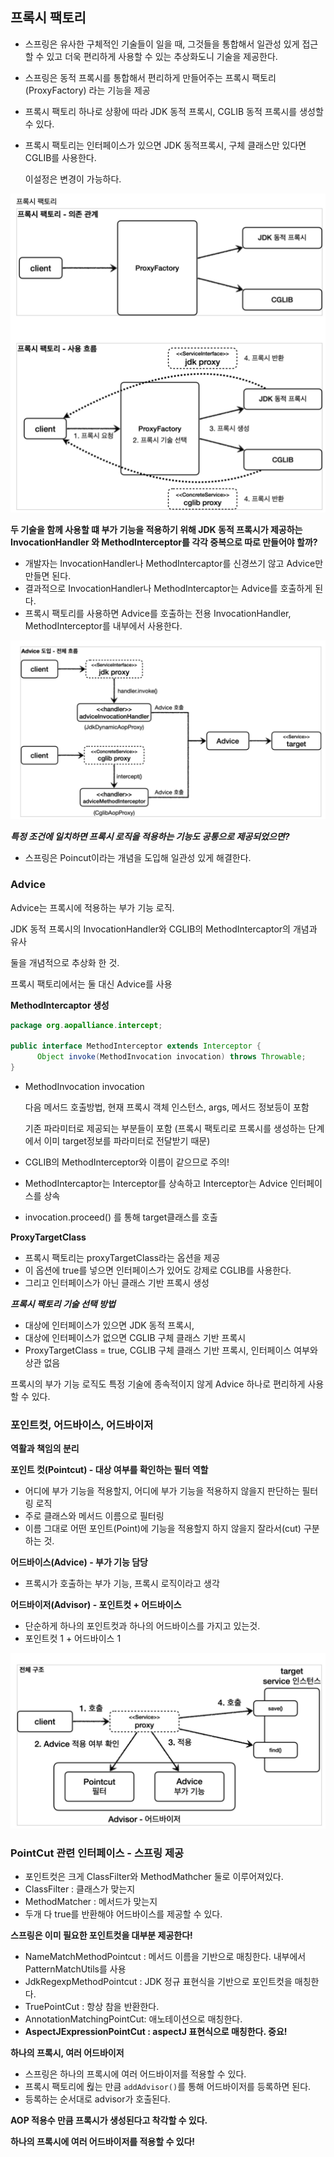 
## 프록시 팩토리

- 스프링은 유사한 구체적인 기술들이 일을 때, 그것들을 통합해서 일관성 있게 접근할 수 있고 더욱 편리하게 사용할 수 있는 추상화도니 기술을 제공한다.
- 스프링은 동적 프록시를 통합해서 편리하게 만들어주는 프록시 팩토리(ProxyFactory) 라는 기능을 제공
- 프록시 팩토리 하나로 상황에 따라 JDK 동적 프록시, CGLIB 동적 프록시를 생성할 수 있다.
- 프록시 팩토리는 인터페이스가 있으면 JDK 동적프록시, 구체 클래스만 있다면 CGLIB를 사용한다.

  이설정은 변경이 가능하다.

![img_11.png](img%2Fimg_11.png)

**********두 기술을 함께 사용할 떄 부가 기능을 적용하기 위해 JDK 동적 프록시가 제공하는 InvocationHandler 와 MethodInterceptor를 각각 중복으로 따로 만들어야 할까?**********

- 개발자는 InvocationHandler나 MethodIntercaptor를 신경쓰기 않고 Advice만 만들면 된다.
- 결과적으로 InvocationHandler나 MethodIntercaptor는 Advice를 호출하게 된다.
- 프록시 팩토리를 사용하면 Advice를 호출하는 전용 InvocationHandler, MethodInterceptor를 내부에서 사용한다.

![img_12.png](img%2Fimg_12.png)

***************************************************특정 조건에 일치하면 프록시 로직을 적용하는 기능도 공통으로 제공되었으면?***************************************************

- 스프링은 Poincut이라는 개념을 도입해 일관성 있게 해결한다.

### Advice

Advice는 프록시에 적용하는 부가 기능 로직.

JDK 동적 프록시의 InvocationHandler와 CGLIB의 MethodIntercaptor의 개념과 유사

둘을 개념적으로 추상화 한 것.

프록시 팩토리에서는 둘 대신 Advice를 사용

**MethodIntercaptor 생성**

```java
package org.aopalliance.intercept;

public interface MethodInterceptor extends Interceptor {
      Object invoke(MethodInvocation invocation) throws Throwable;
}
```

- MethodInvocation invocation

  다음 메서드 호출방법, 현재 프록시 객체 인스턴스, args, 메서드 정보등이 포함

  기존 파라미터로 제공되는 부분들이 포함
  (프록시 팩토리로 프록시를 생성하는 단계에서 이미 target정보를 파라미터로 전달받기 때문)

- CGLIB의 MethodInterceptor와 이름이 같으므로 주의!
- MethodIntercaptor는 Interceptor를 상속하고 Interceptor는 Advice 인터페이스를 상속
- invocation.proceed() 를 통해 target클래스를 호출

**ProxyTargetClass**

- 프록시 팩토리는 proxyTargetClass라는 옵션을 제공
- 이 옵션에 true를 넣으면 인터페이스가 있어도 강제로 CGLIB를 사용한다.
- 그리고 인터페이스가 아닌 클래스 기반 프록시 생성

***************************************************프록시 팩토리 기술 선택 방법***************************************************

- 대상에 인터페이스가 있으면 JDK 동적 프록시,
- 대상에 인터페이스가 없으면 CGLIB 구체 클래스 기반 프록시
- ProxyTargetClass = true, CGLIB 구체 클래스 기반 프록시, 인터페이스 여부와 상관 없음

프록시의 부가 기능 로직도 특정 기술에 종속적이지 않게 Advice 하나로 편리하게 사용할 수 있다.

### 포인트컷, 어드바이스, 어드바이저

**역활과 책임의 분리**

******************포인트 컷(Pointcut) - 대상 여부를 확인하는 필터 역할******************

- 어디에 부가 기능을 적용할지, 어디에 부가 기능을 적용하지 않을지 판단하는 필터링 로직
- 주로 클래스와 메서드 이름으로 필터링
- 이름 그대로 어떤 포인트(Point)에 기능을 적용할지 하지 않을지 잘라서(cut) 구분하는 것.

**********************어드바이스(Advice) - 부가 기능 담당**********************

- 프록시가 호출하는 부가 기능, 프록시 로직이라고 생각

**어드바이저(Advisor) - 포인트컷 + 어드바이스**

- 단순하게 하나의 포인트컷과 하나의 어드바이스를 가지고 있는것.
- 포인트컷 1 + 어드바이스 1

![img_13.png](img%2Fimg_13.png)

### PointCut 관련 인터페이스 - 스프링 제공

- 포인트컷은 크게 ClassFilter와 MethodMathcher 둘로 이루어져있다.
- ClassFilter : 클래스가 맞는지
- MethodMatcher : 메서드가 맞는지
- 두개 다 true를 반환해야 어드바이스를 제공할 수 있다.

**스프링은 이미 필요한 포인트컷을 대부분 제공한다!**

- NameMatchMethodPointcut  : 메서드 이름을 기반으로 매칭한다. 내부에서 PatternMatchUtils를 사용
- JdkRegexpMethodPointcut : JDK 정규 표현식을 기반으로 포인트컷을 매칭한다.
- TruePointCut : 항상 참을 반환한다.
- AnnotationMatchingPointCut: 애노테이션으로 매칭한다.
- **AspectJExpressionPointCut : aspectJ 표현식으로 매칭한다. 중요!**

****************************************************************************하나의 프록시, 여러 어드바이저****************************************************************************

- 스프링은 하나의 프록시에 여러 어드바이저를 적용할 수 있다.
- 프록시 팩토리에 웒는 만큼 `addAdvisor()`를 통해 어드바이저를 등록하면 된다.
- 등록하는 순서대로 advisor가 호출된다.

**AOP 적용수 만큼 프록시가 생성된다고 착각할 수 있다.**

**하나의 프록시에 여러 어드바이저를 적용할 수 있다!**